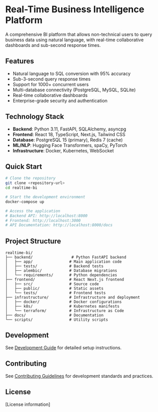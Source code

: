 # Real-Time Business Intelligence Platform

A comprehensive BI platform that allows non-technical users to query business data using natural language, with real-time collaborative dashboards and sub-second response times.

## Features

- Natural language to SQL conversion with 95% accuracy
- Sub-3-second query response times
- Support for 1000+ concurrent users
- Multi-database connectivity (PostgreSQL, MySQL, SQLite)
- Real-time collaborative dashboards
- Enterprise-grade security and authentication

## Technology Stack

- **Backend**: Python 3.11, FastAPI, SQLAlchemy, asyncpg
- **Frontend**: React 18, TypeScript, Next.js, Tailwind CSS
- **Database**: PostgreSQL 15 (primary), Redis 7 (cache)
- **ML/NLP**: Hugging Face Transformers, spaCy, PyTorch
- **Infrastructure**: Docker, Kubernetes, WebSocket

## Quick Start

```bash
# Clone the repository
git clone <repository-url>
cd realtime-bi

# Start the development environment
docker-compose up

# Access the application
# Backend API: http://localhost:8000
# Frontend: http://localhost:3000
# API Documentation: http://localhost:8000/docs
```

## Project Structure

```
realtime-bi/
├── backend/                 # Python FastAPI backend
│   ├── app/                # Main application code
│   ├── tests/              # Backend tests
│   ├── alembic/            # Database migrations
│   └── requirements/       # Python dependencies
├── frontend/               # React Next.js frontend
│   ├── src/                # Source code
│   ├── public/             # Static assets
│   └── tests/              # Frontend tests
├── infrastructure/         # Infrastructure and deployment
│   ├── docker/             # Docker configurations
│   ├── k8s/                # Kubernetes manifests
│   └── terraform/          # Infrastructure as Code
├── docs/                   # Documentation
└── scripts/                # Utility scripts
```

## Development

See [Development Guide](docs/development.md) for detailed setup instructions.

## Contributing

See [Contributing Guidelines](docs/contributing.md) for development standards and practices.

## License

[License information]
